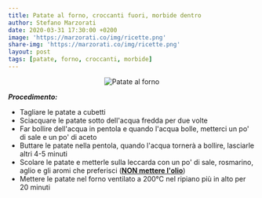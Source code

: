 ```yaml
---
title: Patate al forno, croccanti fuori, morbide dentro
author: Stefano Marzorati
date: 2020-03-31 17:30:00 +0200
image: 'https://marzorati.co/img/ricette.png'
share-img: 'https://marzorati.co/img/ricette.png'
layout: post
tags: [patate, forno, croccanti, morbide]
---
```

<center><img src="https://marzorati.co/img/post/patate-al-forno.jpg" alt="Patate al forno"></center>   

***Procedimento:***   

* Tagliare le patate a cubetti
* Sciacquare le patate sotto dell'acqua fredda per due volte
* Far bollire dell'acqua in pentola e quando l'acqua bolle, metterci un po' di sale e un po' di aceto
* Buttare le patate nella pentola, quando l'acqua tornerà a bollire, lasciarle altri 4-5 minuti
* Scolare le patate e metterle sulla leccarda con un po' di sale, rosmarino, aglio e gli aromi che preferisci (<u>**NON mettere l'olio**</u>)
* Mettere le patate nel forno ventilato a 200°C nel ripiano più in alto per 20 minuti